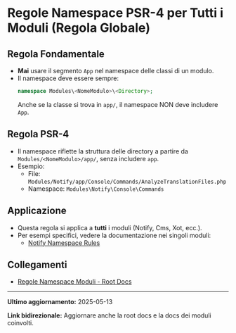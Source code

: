 # Regole Namespace PSR-4 per Tutti i Moduli (Regola Globale)

## Regola Fondamentale
- **Mai** usare il segmento `App` nel namespace delle classi di un modulo.
- Il namespace deve essere sempre:
  ```php
  namespace Modules\<NomeModulo>\<Directory>;
  ```
  Anche se la classe si trova in `app/`, il namespace NON deve includere `App`.

## Regola PSR-4
- Il namespace riflette la struttura delle directory a partire da `Modules/<NomeModulo>/app/`, senza includere `app`.
- Esempio:
  - File: `Modules/Notify/app/Console/Commands/AnalyzeTranslationFiles.php`
  - Namespace: `Modules\Notify\Console\Commands`

## Applicazione
- Questa regola si applica a **tutti** i moduli (Notify, Cms, Xot, ecc.).
- Per esempi specifici, vedere la documentazione nei singoli moduli:
  - [Notify Namespace Rules](../../Notify/docs/NAMESPACE_RULES.md)

## Collegamenti
- [Regole Namespace Moduli - Root Docs](../../../docs/namespace-moduli.md)

---

**Ultimo aggiornamento:** 2025-05-13

**Link bidirezionale:** Aggiornare anche la root docs e la docs dei moduli coinvolti.
